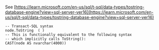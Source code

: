 See [https://learn.microsoft.com/en-us/sql/t-sql/data-types/tostring-database-engine?view=sql-server-ver16](https://learn.microsoft.com/en-us/sql/t-sql/data-types/tostring-database-engine?view=sql-server-ver16)
```
-- Transact-SQL syntax
node.ToString  ( )
-- This is functionally equivalent to the following syntax  
-- which implicitly calls ToString():  
CAST(node AS nvarchar(4000))
```
